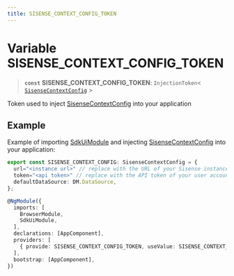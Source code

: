 ```yaml
---
title: SISENSE_CONTEXT_CONFIG_TOKEN
---
```


# Variable SISENSE\_CONTEXT\_CONFIG\_TOKEN

> **`const`** **SISENSE\_CONTEXT\_CONFIG\_TOKEN**: `InjectionToken`\< [`SisenseContextConfig`](../interfaces/interface.SisenseContextConfig.md) \>

Token used to inject [SisenseContextConfig](../interfaces/interface.SisenseContextConfig.md) into your application

## Example

Example of importing [SdkUiModule](../classes/class.SdkUiModule.md) and injecting [SisenseContextConfig](../interfaces/interface.SisenseContextConfig.md) into your application:

```ts
export const SISENSE_CONTEXT_CONFIG: SisenseContextConfig = {
  url="<instance url>" // replace with the URL of your Sisense instance
  token="<api token>" // replace with the API token of your user account
  defaultDataSource: DM.DataSource,
};

@NgModule({
  imports: [
    BrowserModule,
    SdkUiModule,
  ],
  declarations: [AppComponent],
  providers: [
    { provide: SISENSE_CONTEXT_CONFIG_TOKEN, useValue: SISENSE_CONTEXT_CONFIG },
  ],
  bootstrap: [AppComponent],
})
```
